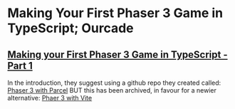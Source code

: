 # Making Your First Phaser 3 Game in TypeScript; Ourcade

## [Making your First Phaser 3 Game in TypeScript - Part 1](https://www.youtube.com/watch?v=tFkMxzHwmDw)

In the introduction, they suggest using a github repo they created called: [Phaser 3 with Parcel](https://github.com/ourcade/phaser3-parcel-template) BUT this has been archived, in favour for a newier alternative: [Phaer 3 with Vite](https://github.com/ourcade/phaser3-vite-template)

## 

## 